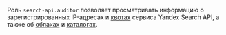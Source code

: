 Роль `search-api.auditor` позволяет просматривать информацию о зарегистрированных IP-адресах и [квотах](../../search-api/concepts/limits.md#search-api-quotas) сервиса Yandex Search API, а также об [облаках](../../resource-manager/concepts/resources-hierarchy.md#cloud) и [каталогах](../../resource-manager/concepts/resources-hierarchy.md#folder).
